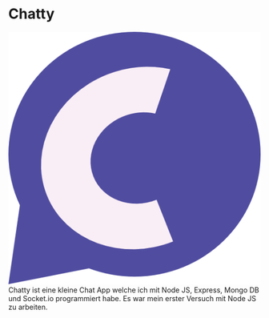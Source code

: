 # Chatty 
![alt text][Logo]
Chatty ist eine kleine Chat App welche ich mit Node JS, Express, Mongo DB und Socket.io programmiert habe. Es war mein erster Versuch mit Node JS zu arbeiten.

[Logo]: ./public/chatty-logo-obg.png
